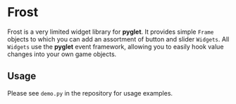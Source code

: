 # Frost
Frost is a very limited widget library for **pyglet**.  It provides simple `Frame` objects to which you can add an assortment of button and slider `Widgets`. All `Widgets` use the **pyglet** event framework, allowing you to easily hook value changes into your own game objects. 


## Usage
Please see `demo.py` in the repository for usage examples.

